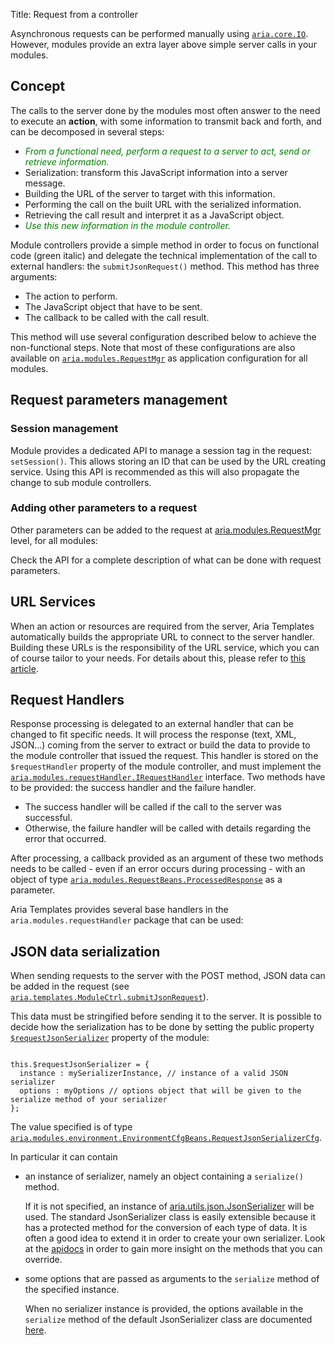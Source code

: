 Title: Request from a controller


Asynchronous requests can be performed manually using [`aria.core.IO`](http://ariatemplates.com/api/#aria.core.IO). However, modules provide an extra layer above simple server calls in your modules.

## Concept

The calls to the server done by the modules most often answer to the need to execute an **action**, with some information to transmit back and forth, and can be decomposed in several steps:


* <span style="color:green">_From a functional need, perform a request to a server to act, send or retrieve information._</span>
* Serialization: transform this JavaScript information into a server message.
* Building the URL of the server to target with this information.
* Performing the call on the built URL with the serialized information.
* Retrieving the call result and interpret it as a JavaScript object.
* <span style="color:green">_Use this new information in the module controller._</span>

Module controllers provide a simple method in order to focus on functional code (green italic) and delegate the technical implementation of the call to external handlers: the `submitJsonRequest()` method. This method has three arguments:

* The action to perform.
* The JavaScript object that have to be sent.
* The callback to be called with the call result.

<script src='http://snippets.ariatemplates.com/snippets/github.com/ariatemplates/documentation-code/%VERSION%/snippets/modules/controller/ModuleWithRequest.js?tag=call&lang=javascript&outdent=true'></script>

This method will use several configuration described below to achieve the non-functional steps.
Note that most of these configurations are also available on [`aria.modules.RequestMgr`](http://ariatemplates.com/api/#aria.modules.RequestMgr) as application configuration for all modules.

## Request parameters management

### Session management

Module provides a dedicated API to manage a session tag in the request: `setSession()`.
This allows storing an ID that can be used by the URL creating service.
Using this API is recommended as this will also propagate the change to sub module controllers.

<script src='http://snippets.ariatemplates.com/snippets/github.com/ariatemplates/documentation-code/%VERSION%/snippets/modules/controller/ModuleWithRequest.js?tag=session&lang=javascript&outdent=true'></script>

### Adding other parameters to a request

Other parameters can be added to the request at [aria.modules.RequestMgr](http://ariatemplates.com/api/#aria.modules.RequestMgr) level, for all modules:

<script src='http://snippets.ariatemplates.com/snippets/github.com/ariatemplates/documentation-code/%VERSION%/snippets/modules/controller/ModuleWithRequest.js?tag=params&lang=javascript&outdent=true'></script>

Check the API for a complete description of what can be done with request parameters.

## URL Services

When an action or resources are required from the server, Aria Templates automatically builds the appropriate URL to connect to the server handler.  Building these URLs is the responsibility of the URL service, which you can of course tailor to your needs.  For details about this, please refer to [this article](url_handling#server-requests-url-handling).

## Request Handlers

Response processing is delegated to an external handler that can be changed to fit specific needs.
It will process the response (text, XML, JSON...) coming from the server to extract or build the data to provide to the module controller that issued the request.
This handler is stored on the `$requestHandler` property of the module controller, and must implement the [`aria.modules.requestHandler.IRequestHandler`](http://ariatemplates.com/api/#aria.modules.requestHandler.IRequestHandler) interface. Two methods have to be provided: the success handler and the failure handler.

* The success handler will be called if the call to the server was successful.
* Otherwise, the failure handler will be called with details regarding the error that occurred.

After processing, a callback provided as an argument of these two methods needs to be called - even if an error occurs during processing - with an object of type [`aria.modules.RequestBeans.ProcessedResponse`](http://ariatemplates.com/api/#aria.modules.RequestBeans) as a parameter.

Aria Templates provides several base handlers in the `aria.modules.requestHandler` package that can be used:

<script src='http://snippets.ariatemplates.com/snippets/github.com/ariatemplates/documentation-code/%VERSION%/snippets/modules/controller/ModuleWithRequest.js?tag=requestHandler&lang=javascript&outdent=true'></script>

## JSON data serialization

When sending requests to the server with the POST method, JSON data can be added in the request (see [`aria.templates.ModuleCtrl.submitJsonRequest`](http://ariatemplates.com/api/#aria.templates.ModuleCtrl:submitJsonRequest:method)).

This data must be stringified before sending it to the server. It is possible to decide how the serialization has to be done by setting the public property [`$requestJsonSerializer`](http://ariatemplates.com/api/#aria.templates.ModuleCtrl:$requestJsonSerializer:property) property of the module:

<div data-sample="hardcoded"><pre><code>
this.$requestJsonSerializer = {
  instance : mySerializerInstance, // instance of a valid JSON serializer
  options : myOptions // options object that will be given to the serialize method of your serializer
};
</code></pre></div>

The value specified is of type [`aria.modules.environment.EnvironmentCfgBeans.RequestJsonSerializerCfg`](http://ariatemplates.com/api/#aria.modules.environment.EnvironmentCfgBeans:RequestJsonSerializerCfg).

In particular it can contain

* an instance of serializer, namely an object containing a `serialize()` method.

  If it is not specified, an instance of [aria.utils.json.JsonSerializer](http://ariatemplates.com/api/#aria.utils.json.JsonSerializer) will be used.
  The standard JsonSerializer class is easily extensible because it has a protected method for the conversion of each type of data.
  It is often a good idea to extend it in order to create your own serializer.
  Look at the [apidocs](http://ariatemplates.com/api/#aria.utils.json.JsonSerializer) in order to gain more insight on the methods that you can override.

* some options that are passed as arguments to the `serialize` method of the specified instance.

  When no serializer instance is provided, the options available in the `serialize` method of the default JsonSerializer class are documented [here](http://ariatemplates.com/api/#aria.utils.json.JsonSerializerBeans:JsonSerializeOptions).